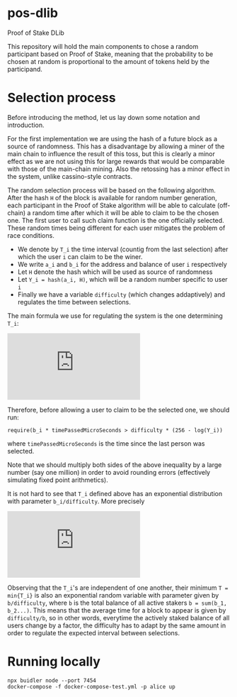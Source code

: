 # pos-dlib
Proof of Stake DLib

This repository will hold the main components to chose a random participant based on Proof of Stake, meaning that the probability to be chosen at random is proportional to the amount of tokens held by the participand.

# Selection process

Before introducing the method, let us lay down some notation and introduction.

For the first implementation we are using the hash of a future block as a source of randomness.
This has a disadvantage by allowing a miner of the main chain to influence the result of this toss, but this is clearly a minor effect as we are not using this for large rewards that would be comparable with those of the main-chain mining.
Also the retossing has a minor effect in the system, unlike cassino-style contracts.

The random selection process will be based on the following algorithm.
After the hash `H` of the block is available for random number generation, each participant in the Proof of Stake algorithm will be able to calculate (off-chain) a random time after which it will be able to claim to be the chosen one.
The first user to call such claim function is the one officially selected.
These random times being different for each user mitigates the problem of race conditions.

- We denote by `T_i` the time interval (countig from the last selection) after which the user `i` can claim to be the winer.
- We write `a_i` and `b_i` for the address and balance of user `i` respectively
- Let `H` denote the hash which will be used as source of randomness
- Let `Y_i = hash(a_i, H)`, which will be a random number specific to user `i`
- Finally we have a variable `difficulty` (which changes addaptively) and regulates the time between selections.

The main formula we use for regulating the system is the one determining `T_i`:

![equation](https://latex.codecogs.com/svg.latex?T_i%20%3A%3D%20%5Cfrac%7B%5Ctext%7Bdifficulty%7D%7D%7Bb_i%7D%20%5Cbig%28%20256%20-%20%5Clog%28Y_i%29%20%5Cbig%29)

Therefore, before allowing a user to claim to be the selected one, we should run:

```
require(b_i * timePassedMicroSeconds > difficulty * (256 - log(Y_i))
```
where `timePassedMicroSeconds` is the time since the last person was selected.

Note that we should multiply both sides of the above inequality by a large number (say one million) in order to avoid rounding errors (effectively simulating fixed point arithmetics).

It is not hard to see that `T_i` defined above has an exponential distribution with parameter `b_i/difficulty`.
More precisely

![equation](https://latex.codecogs.com/svg.latex?P%5BT_i%20%5Cgeq%20x%5D%20%3D%20P%20%5CBig%5B%20%5Cfrac%7BY_i%7D%7B2%5E%7B256%7D%7D%20%5Cleq%20%5Cexp%20%5CBig%5C%7B%20-%20%5Cfrac%7Bb_i%7D%7B%5Ctext%7Bdifficulty%7D%7D%20x%20%5CBig%5C%7D%20%5CBig%5D%20%3D%20%5Cexp%20%5CBig%5C%7B%20-%20%5Cfrac%7Bb_i%7D%7B%5Ctext%7Bdifficulty%7D%7D%20x%20%5CBig%5C%7D)

Observing that the `T_i`'s are independent of one another, their minimum `T = min{T_i}` is also an exponential random variable with parameter given by `b/difficulty`, where `b` is the total balance of all active stakers `b = sum(b_1, b_2...)`.
This means that the average time for a block to appear is given by `difficulty/b`, so in other words, everytime the actively staked balance of all users change by a factor, the difficulty has to adapt by the same amount in order to regulate the expected interval between selections.

# Running locally

```
npx buidler node --port 7454
docker-compose -f docker-compose-test.yml -p alice up
```
